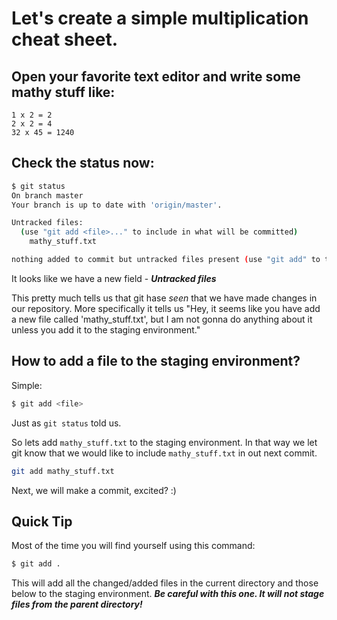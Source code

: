 # Let's create a simple multiplication cheat sheet.

## Open your favorite text editor and write some mathy stuff like:
```
1 x 2 = 2
2 x 2 = 4
32 x 45 = 1240
```

## Check the status now:
```bash
$ git status
On branch master
Your branch is up to date with 'origin/master'.

Untracked files:
  (use "git add <file>..." to include in what will be committed)
	mathy_stuff.txt

nothing added to commit but untracked files present (use "git add" to track)
```

It looks like we have a new field - ***Untracked files***

This pretty much tells us that git hase *seen* that we have made changes in our repository.
More specifically it tells us "Hey, it seems like you have add a new file called 'mathy_stuff.txt', but I am not gonna do
anything about it unless you add it to the staging environment."

## How to add a file to the staging environment?
Simple:
```bash
$ git add <file>
```
Just as `git status` told us.

So lets add `mathy_stuff.txt` to the staging environment. In that way we let git know that we would like
to include `mathy_stuff.txt` in out next commit.

```bash
git add mathy_stuff.txt
```

Next, we will make a commit, excited? :)

## Quick Tip
Most of the time you will find yourself using this command:
```bash
$ git add .
```

This will add all the changed/added files in the current directory and those below to the staging environment.
***Be careful with this one. It will not stage files from the parent directory!***
